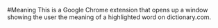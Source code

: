 #Meaning
This is a Google Chrome extension that opens up a window showing the user the meaning of a highlighted word on dictionary.com.